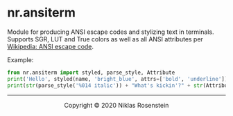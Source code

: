 # nr.ansiterm

  [W]: https://en.wikipedia.org/wiki/ANSI_escape_code

Module for producing ANSI escape codes and stylizing text in terminals. Supports SGR, LUT and
True colors as well as all ANSI attributes per [Wikipedia: ANSI escape code][W].

Example:

```py
from nr.ansiterm import styled, parse_style, Attribute
print('Hello', styled(name, 'bright_blue', attrs=['bold', 'underline']))
print(str(parse_style('%014 italic')) + "What's kickin'?" + str(Attribute.RESET))
```

---

<p align="center">Copyright &copy; 2020 Niklas Rosenstein</p>
